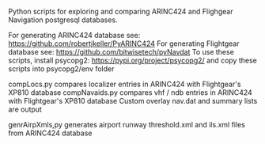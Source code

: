                                                                   
   Python scripts for exploring and comparing ARINC424 and Flighgear Navigation 
     postgresql databases.
     
   For generating ARINC424   database see: https://github.com/robertjkeller/PyARINC424
   For generating Flightgear database see: https://github.com/bitwisetech/pyNavdat
   To use these scripts, install psycopg2: https://pypi.org/project/psycopg2/
     and copy these scripts into psycopg2/env folder
     
   compLocs.py     compares localizer entries in ARINC424 with Flightgear's XP810 database
   compNavaids.py  compares vhf / ndb entries in ARINC424 with Flightgear's XP810 database
     Custom overlay nav.dat and summary lists are output
   
   genrAirpXmls,py generates airport runway threshold.xml and ils.xml files from ARINC424 database 
     
